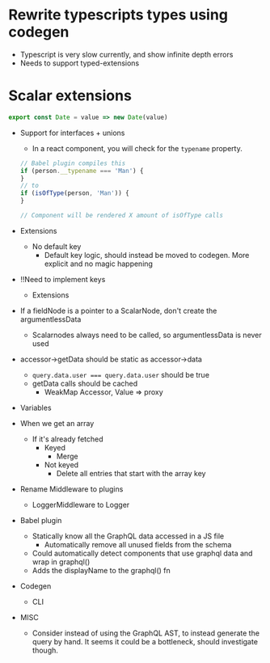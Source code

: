 # Rewrite typescripts types using codegen

- Typescript is very slow currently, and show infinite depth errors
- Needs to support typed-extensions

# Scalar extensions

```js
export const Date = value => new Date(value)
```

- Support for interfaces + unions

  - In a react component, you will check for the `typename` property.

  ```js
  // Babel plugin compiles this
  if (person.__typename === 'Man') {
  }
  // to
  if (isOfType(person, 'Man')) {
  }

  // Component will be rendered X amount of isOfType calls
  ```

- Extensions

  - No default key
    - Default key logic, should instead be moved to codegen. More explicit and no magic happening

- !!Need to implement keys
  - Extensions

* If a fieldNode is a pointer to a ScalarNode, don't create the argumentlessData

  - Scalarnodes always need to be called, so argumentlessData is never used

* accessor->getData should be static as accessor->data

  - `query.data.user === query.data.user` should be true
  - getData calls should be cached
    - WeakMap Accessor, Value => proxy

* Variables
* When we get an array

  - If it's already fetched
    - Keyed
      - Merge
    - Not keyed
      - Delete all entries that start with the array key

- Rename Middleware to plugins

  - LoggerMiddleware to Logger

- Babel plugin
  - Statically know all the GraphQL data accessed in a JS file
    - Automatically remove all unused fields from the schema
  * Could automatically detect components that use graphql data and wrap in graphql()
  * Adds the displayName to the graphql() fn

* Codegen

  - CLI

* MISC
  - Consider instead of using the GraphQL AST, to instead generate the query by hand. It seems it could be a bottleneck, should investigate though.
